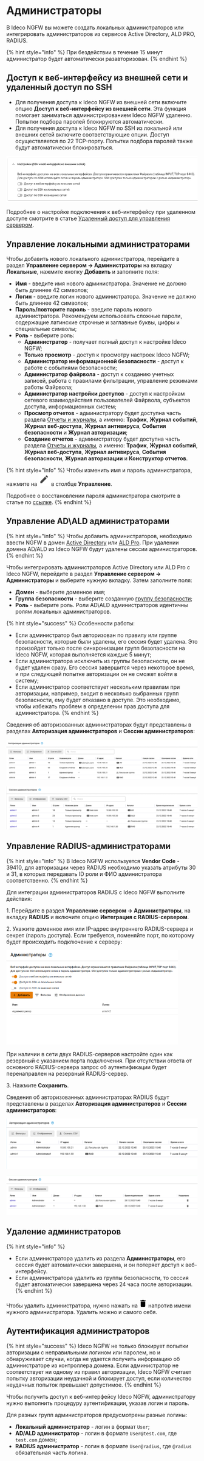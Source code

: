 # Администраторы

В Ideco NGFW вы можете создать локальных администраторов или интегрировать администраторов из сервисов Active Directory, ALD PRO, RADIUS.

{% hint style="info" %}
При бездействии в течение 15 минут администратор будет автоматически разавторизован.
{% endhint %}

## Доступ к веб-интерфейсу из внешней сети и удаленный доступ по SSH

* Для получения доступа к Ideco NGFW из внешней сети включите опцию **Доступ к веб-интерфейсу из внешней сети**. Эта функция помогает заниматься администрированием Ideco NGFW удаленно. Попытки подбора паролей блокируются автоматически.
* Для получения доступа к Ideco NGFW по SSH из локальной или внешних сетей включите соответствующие опции. Доступ осуществляется по 22 TCP-порту. Попытки подбора паролей также будут автоматически блокироваться.

![](/.gitbook/assets/admins2.png)

Подробнее о настройке подключения к веб-интерфейсу при удаленном доступе смотрите в статье [Удаленный доступ для управления сервером](/recipes/popular-recipes/remote-access-for-server-management.md).

## Управление локальными администраторами

Чтобы добавить нового локального администратора, перейдите в раздел **Управление сервером -> Администраторы** на вкладку **Локальные**, нажмите кнопку **Добавить** и заполните поля:

* **Имя** - введите имя нового администратора. Значение не должно быть длиннее 42 символов;
* **Логин** - введите логин нового администратора. Значение не должно быть длиннее 42 символов;
* **Пароль/повторите пароль** - введите пароль нового администратора. Рекомендуем использовать сложные пароли, содержащие латинские строчные и заглавные буквы, цифры и специальные символы;
* **Роль** - выберите роль:
  * **Администратор** - получает полный доступ к настройке Ideco NGFW;
  * **Только просмотр** - доступ к просмотру настроек Ideco NGFW;
  * **Администратор информационной безопасности** - доступ к работе с событиями безопасности;
  * **Администратор файрвола** - доступ к созданию учетных записей, работа с правилами фильтрации, управление режимами работы Файрвола;
  * **Администратор настройки доступов** - доступ к настройкам сетевого взаимодействия пользователей Файрвола, субъектов доступа, информационных систем;
  * **Просмотр отчетов** - администратору будет доступна часть раздела [Отчеты и журналы](/settings/reports/README.md), а именно: **Трафик**, **Журнал событий**, **Журнал веб-доступа**, **Журнал антивируса**, **События безопасности** и **Журнал авторизации**;
  * **Создание отчетов** - администратору будет доступна часть раздела [Отчеты и журналы](/settings/reports/README.md), а именно: **Трафик**, **Журнал событий**, **Журнал веб-доступа**, **Журнал антивируса**, **События безопасности**, **Журнал авторизации** и **Конструктор отчетов**.

{% hint style="info" %}
Чтобы изменить имя и пароль администратора, нажмите на ![](/.gitbook/assets/icon-edit.png) в столбце **Управление**.

Подробнее о восстановлении пароля администратора смотрите в статье по [ссылке](/recipes/popular-recipes/restore-access-to-ideco-utm.md).
{% endhint %}

## Управление AD\ALD администраторами

{% hint style="info" %}
Чтобы добавить администраторов, необходимо ввести NGFW в домен [Active Directory](/settings/users/active-directory/README.md) или [ALD Pro](/settings/users/ald-pro.md). При удалении домена AD/ALD из Ideco NGFW будут удалены сессии администраторов.
{% endhint %}

Чтобы интегрировать администраторов Active Directory или ALD Pro с Ideco NGFW, перейдите в раздел **Управление сервером -> Администраторы** и выберите нужную вкладку. Затем заполните поля:

* **Домен** - выберите доменное имя;
* **Группа безопасности** - выберите созданную [группу безопасности](/settings/users/active-directory/README.md#nastroika-uchetnykh-zapisei-i-grupp-bezopasnosti-v-kachestve-obektov-pravil-filtracii);
* **Роль** - выберите роль. Роли AD\ALD администраторов идентичны ролям локальных администраторов.

{% hint style="success" %}
Особенности работы:

* Если администратор был авторизован по правилу или группе безопасности, которые были удалены, его сессия будет удалена. Это произойдет только после синхронизации групп безопасности на Ideco NGFW, которая выполняется каждые 5 минут;
* Если администратора исключить из группы безопасности, он не будет удален сразу. Его сессия завершится через некоторое время, и при следующей попытке авторизации он не сможет войти в систему;
* Если администратор соответствует нескольким правилам при авторизации, например, входит в несколько выбранных групп безопасности, ему будет отказано в доступе. Это необходимо, чтобы избежать проблем в определении прав доступа для администратора.
{% endhint %}

Сведения об авторизованных администраторах будут представлены в разделах **Авторизация администраторов** и **Сессии администраторов**:

![](/.gitbook/assets/admins4.png)

![](/.gitbook/assets/admins5.png)

## Управление RADIUS-администраторами

{% hint style="info" %}
В Ideco NGFW используется **Vendor Code** - 39410, для авторизации через RADIUS необходимо указать атрибуты 30 и 31, в которых передавать ID роли и ФИО администратора соответственно.
{% endhint %}

Для интеграции администраторов RADIUS с Ideco NGFW выполните действия:

1\. Перейдите в раздел **Управление сервером -> Администраторы**, на вкладку **RADIUS** и включите опцию **Интеграция с RADIUS-сервером**.

2\. Укажите доменное имя или IP-адрес внутреннего RADIUS-сервера и секрет (пароль доступа). Если требуется, поменяйте порт, по которому будет происходить подключение к серверу:

![](/.gitbook/assets/admins3.png)

При наличии в сети двух RADIUS-серверов настройте один как резервный с указанием порта подключения.
При отсутствии ответа от основного RADIUS-сервера запрос об аутентификации будет перенаправлен на резервный RADIUS-сервер.

3\. Нажмите **Сохранить**.

Сведения об авторизованных администраторах RADIUS будут представлены в разделах **Авторизация администраторов** и **Сессии администраторов**:

![](/.gitbook/assets/admins6.png)

![](/.gitbook/assets/admins7.png)

## Удаление администраторов

{% hint style="info" %}
* Если администратора удалить из раздела **Администраторы**, его сессия будет автоматически завершена, и он потеряет доступ к веб-интерфейсу.
* Если администратора удалить из группы безопасности, то сессия будет автоматически завершена через 24 часа после авторизации.
{% endhint %}

Чтобы удалить администратора, нужно нажать на ![](/.gitbook/assets/icon-delete1.png) напротив имени нужного администратора. Удалить можно и самого себя.

## Аутентификация администраторов

{% hint style="success" %}
Ideco NGFW не только блокирует попытки авторизации с неправильными логином или паролем, но и обнаруживает случаи, когда не удается получить информацию об администраторе из контроллера домена.
Если администратор не соответствует ни одному из правил авторизации, Ideco NGFW считает попытку авторизации неудачной и блокирует доступ, если количество неудачных попыток превышает допустимое.
{% endhint %}

Чтобы получить доступ к веб-интерфейсу Ideco NGFW, администратору нужно выполнить процедуру аутентификации, указав логин и пароль.

Для разных групп администраторов предусмотрены разные логины:

* **Локальный администратор** - логин в формат `User`;
* **AD/ALD администратор** - логин в формате `User@test.com`, где `test.com` домен;
* **RADIUS администратор** - логин в формате `User@radius`, где `@radius` обязательная часть логина.